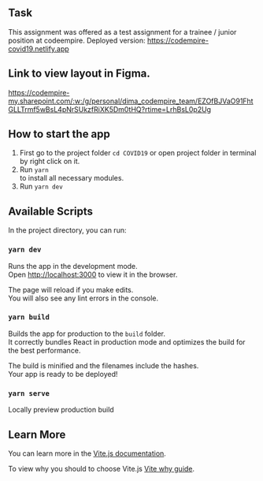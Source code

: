## Task
This assignment was offered as a test assignment for a trainee / junior position at codeempire.
Deployed version: https://codempire-covid19.netlify.app

## Link to view layout in Figma.
https://codempire-my.sharepoint.com/:w:/g/personal/dima_codempire_team/EZOfBJVaO91FhtGLLTrmf5wBsL4pNrSUkzfRiXK5Dm0tHQ?rtime=LrhBsL0p2Ug

## How to start the app

1) First go to the project folder `cd COVID19` or open project folder in terminal by right click on it.
2) Run `yarn`  
to install all necessary modules.
3) Run `yarn dev`

## Available Scripts

In the project directory, you can run:

### `yarn dev`

Runs the app in the development mode.<br />
Open [http://localhost:3000](http://localhost:3000) to view it in the browser.

The page will reload if you make edits.<br />
You will also see any lint errors in the console.

### `yarn build`

Builds the app for production to the `build` folder.<br />
It correctly bundles React in production mode and optimizes the build for the best performance.

The build is minified and the filenames include the hashes.<br />
Your app is ready to be deployed!

### `yarn serve`
Locally preview production build

## Learn More

You can learn more in the [Vite.js documentation](https://vitejs.dev/guide/).

To view why you should to choose Vite.js [Vite why guide](https://vitejs.dev/guide/why.html).
